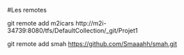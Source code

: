 #Les remotes

git remote add m2icars http://m2i-34739:8080/tfs/DefaultCollection/_git/Projet1

git remote add smah https://github.com/Smaaahh/smah.git
